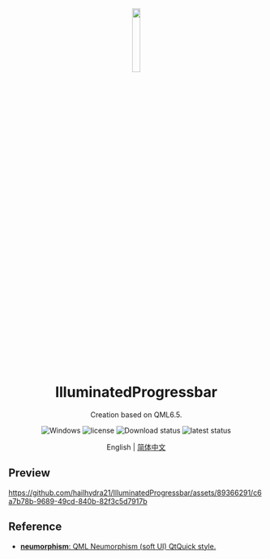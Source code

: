 <div align=center>
  <img width="18%" src="alphabet.ico">
</div>

<h1 align="center">
  IlluminatedProgressbar 
</h1>
<p align="center">
  Creation based on QML6.5.
</p>

<p align="center">
  <img src="https://github.com/hailhydra21/IlluminatedProgressbar/actions/workflows/Windows/badge.svg" alt="Windows">
  <img src="https://img.shields.io/github/license/hailhydra21/IlluminatedProgressbar.svg" alt="license">
  <img src="https://img.shields.io/github/downloads/hailhydra21/IlluminatedProgressbar/total.svg" alt="Download status">
  <img src="https://img.shields.io/github/downloads/hailhydra21/IlluminatedProgressbar/latest/total.svg" alt="latest status">
</p>

<p align="center">
English | <a href="README_zh_CN.md">简体中文</a>
</p>

## Preview
https://github.com/hailhydra21/IlluminatedProgressbar/assets/89366291/c6a7b78b-9689-49cd-840b-82f3c5d7917b

## Reference
+ [**neumorphism**: QML Neumorphism (soft UI) QtQuick style.](https://github.com/SMR76/neumorphism)
